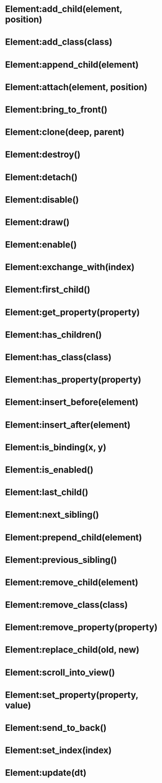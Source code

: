 # Element:add_child(element, position)

# Element:add_class(class)

# Element:append_child(element)

# Element:attach(element, position)

# Element:bring_to_front()

# Element:clone(deep, parent)

# Element:destroy()

# Element:detach()

# Element:disable()

# Element:draw()

# Element:enable()

# Element:exchange_with(index)

# Element:first_child()

# Element:get_property(property)

# Element:has_children()

# Element:has_class(class)

# Element:has_property(property)

# Element:insert_before(element)

# Element:insert_after(element)

# Element:is_binding(x, y)

# Element:is_enabled()

# Element:last_child()

# Element:next_sibling()

# Element:prepend_child(element)

# Element:previous_sibling()

# Element:remove_child(element)

# Element:remove_class(class)

# Element:remove_property(property)

# Element:replace_child(old, new)

# Element:scroll_into_view()

# Element:set_property(property, value)

# Element:send_to_back()

# Element:set_index(index)

# Element:update(dt)
